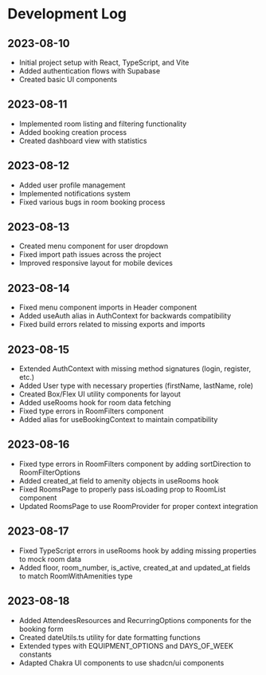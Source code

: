 
# Development Log

## 2023-08-10
- Initial project setup with React, TypeScript, and Vite
- Added authentication flows with Supabase
- Created basic UI components

## 2023-08-11
- Implemented room listing and filtering functionality
- Added booking creation process
- Created dashboard view with statistics

## 2023-08-12
- Added user profile management
- Implemented notifications system
- Fixed various bugs in room booking process

## 2023-08-13
- Created menu component for user dropdown
- Fixed import path issues across the project
- Improved responsive layout for mobile devices

## 2023-08-14
- Fixed menu component imports in Header component
- Added useAuth alias in AuthContext for backwards compatibility
- Fixed build errors related to missing exports and imports

## 2023-08-15
- Extended AuthContext with missing method signatures (login, register, etc.)
- Added User type with necessary properties (firstName, lastName, role)
- Created Box/Flex UI utility components for layout
- Added useRooms hook for room data fetching
- Fixed type errors in RoomFilters component
- Added alias for useBookingContext to maintain compatibility

## 2023-08-16
- Fixed type errors in RoomFilters component by adding sortDirection to RoomFilterOptions
- Added created_at field to amenity objects in useRooms hook
- Fixed RoomsPage to properly pass isLoading prop to RoomList component
- Updated RoomsPage to use RoomProvider for proper context integration

## 2023-08-17
- Fixed TypeScript errors in useRooms hook by adding missing properties to mock room data
- Added floor, room_number, is_active, created_at and updated_at fields to match RoomWithAmenities type

## 2023-08-18
- Added AttendeesResources and RecurringOptions components for the booking form
- Created dateUtils.ts utility for date formatting functions
- Extended types with EQUIPMENT_OPTIONS and DAYS_OF_WEEK constants
- Adapted Chakra UI components to use shadcn/ui components
